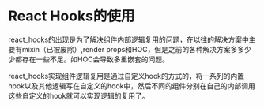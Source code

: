 # React Hooks的使用

react_hooks的出现是为了解决组件内部逻辑复用的问题，在以往的解决方案中主要有mixin（已被废除）,render props和HOC，但是之前的各种解决方案多多少少都存在一些不足。如HOC会导致多重嵌套的问题。


react_hooks实现组件逻辑复用是通过自定义hook的方式的，将一系列的内置hook以及其他逻辑写在自定义的hook中，然后不同的组件分别在自己的内部调用这些自定义的hook就可以实现逻辑的复用了。

